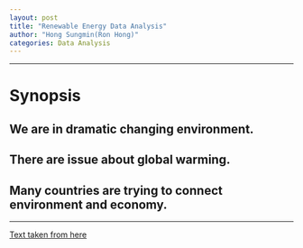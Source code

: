 ```yaml
---
layout: post
title: "Renewable Energy Data Analysis"
author: "Hong Sungmin(Ron Hong)"
categories: Data Analysis
---
```


---
# Synopsis
## We are in dramatic changing environment.
## There are issue about global warming.
## Many countries are trying to connect environment and economy.
---
[Text taken from here](http://sherlock-holm.es/stories/html/card.html)

[^1]: This is some text for a footnote.
[^2]: Maecenas faucibus mollis interdum. Morbi leo risus, porta ac consectetur ac, vestibulum at eros. Duis mollis, est non commodo luctus, nisi erat porttitor ligula, eget lacinia odio sem nec elit. Integer posuere erat a ante venenatis dapibus posuere velit aliquet. Donec ullamcorper nulla non metus auctor fringilla.
